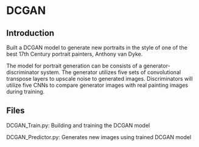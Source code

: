 # DCGAN

## Introduction

Built a DCGAN model to generate new portraits in the style of one of the best 17th Century portrait painters, Anthony van Dyke.

The model for portrait generation can be consists of a generator-discriminator system. The generator utilizes five sets of convolutional transpose layers to upscale noise to generated images. Discriminators will utilize five CNNs to compare generator images with real painting images during training.

## Files
DCGAN_Train.py: Building and training the DCGAN model

DCGAN_Predictor.py: Generates new images using trained DCGAN model
